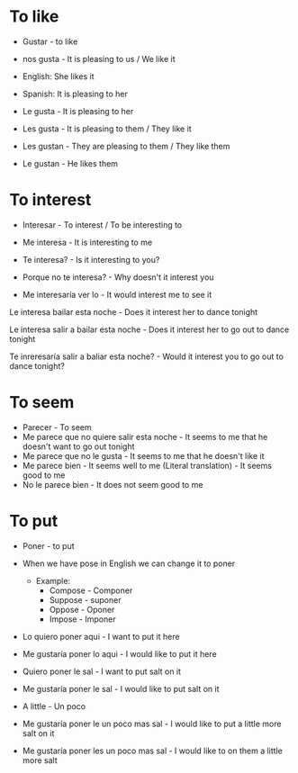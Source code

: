 # To like
- Gustar - to like

- nos gusta - It is pleasing to us / We like it 

- English: She likes it
- Spanish: It is pleasing to her

- Le gusta - It is pleasing to her
- Les gusta - It is pleasing to them / They like it

- Les gustan - They are pleasing to them / They like them
- Le gustan - He likes them

# To interest
- Interesar  - To interest / To be interesting to
- Me interesa - It is interesting to me

- Te interesa? - Is it interesting to you?
- Porque no te interesa? - Why doesn't it interest you
- Me interesaría ver lo - It would interest me to see it


Le interesa bailar esta noche - Does it interest her to dance tonight

Le interesa salir a bailar esta noche  - Does it interest her to go out to dance tonight 

Te inreresaría salir a baliar esta noche? - Would it interest you to go out to dance tonight?

# To seem
- Parecer - To seem
- Me parece que no quiere salir esta noche - It seems to me that he doesn't want to go out tonight
- Me parece que no le gusta - It seems to me that he doesn't like it
- Me parece bien - It seems well to me (Literal translation) - It seems good to me
- No le parece bien - It does not seem good to me

# To put
- Poner - to put
- When we have pose in English we can change it to poner 
    - Example: 
        - Compose - Componer 
        - Suppose - suponer
        - Oppose - Oponer
        - Impose - Imponer

- Lo quiero poner aqui - I want to put it here
- Me gustaría poner lo aqui - I would like to put it here

- Quiero poner le sal - I want to put salt on it
- Me gustaría poner le sal - I would like to put salt on it

- A little - Un poco
- Me gustaría poner le un poco mas sal - I would like to put a little more salt on it
- Me gustaría poner les un poco mas sal - I would like to on them a little more salt









